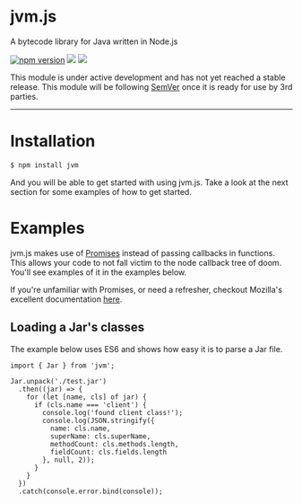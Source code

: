 # jvm.js
A bytecode library for Java written in Node.js

[![npm version](https://badge.fury.io/js/jvm.svg)](https://badge.fury.io/js/jvm)
[![](https://doc.esdoc.org/github.com/kylestev/jvm.js/badge.svg)](https://doc.esdoc.org/github.com/kylestev/jvm.js/)
[![](https://david-dm.org/kylestev/jvm.js.svg)](https://david-dm.org/kylestev/jvm.js)

This module is under active development and has not yet reached a stable release.
This module will be following [SemVer](http://semver.org/) once it is ready for use by 3rd parties.

---

# Installation

```bash
$ npm install jvm
```

And you will be able to get started with using jvm.js. Take a look at the next section for some examples
of how to get started.

# Examples

jvm.js makes use of [Promises](https://developer.mozilla.org/en-US/docs/Web/JavaScript/Reference/Global_Objects/Promise)
instead of passing callbacks in functions. This allows your code to not fall victim to the node
callback tree of doom. You'll see examples of it in the examples below.

If you're unfamiliar with Promises, or need a refresher, checkout Mozilla's excellent documentation
[here](https://developer.mozilla.org/en-US/docs/Web/JavaScript/Reference/Global_Objects/Promise).

## Loading a Jar's classes

The example below uses ES6 and shows how easy it is to parse a Jar file.

```es6
import { Jar } from 'jvm';

Jar.unpack('./test.jar')
  .then((jar) => {
    for (let [name, cls] of jar) {
      if (cls.name === 'client') {
        console.log('found client class!');
        console.log(JSON.stringify({
          name: cls.name,
          superName: cls.superName,
          methodCount: cls.methods.length,
          fieldCount: cls.fields.length
        }, null, 2));
      }
    }
  })
  .catch(console.error.bind(console));
```

